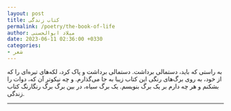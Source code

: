 ```yaml
---
layout: post
title: کتاب زندگی
permalink: /poetry/the-book-of-life
author: میلاد ابوالحسنی
date: 2023-06-11 02:36:00 +0330
categories: 
- شعر
---
```


به راستی که باید، دستمالی برداشت. دستمالی برداشت و پاک کرد، لکه‌های تیره‌ای را که از خود، به روی برگ‌های رنگی این کتاب زیبا به جا می‌گذارم. و چه نیکوتر آن‌ که، دوات را بشکنم و هر چه دارم بر یک برگ بنویسم. یک برگ سیاه، در بین برگ برگ رنگارنگ کتاب زندگی.

---
